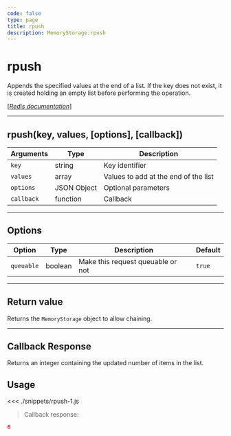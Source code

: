 ```yaml
---
code: false
type: page
title: rpush
description: MemoryStorage:rpush
---
```


# rpush

Appends the specified values at the end of a list. If the key does not exist, it is created holding an empty list before performing the operation.

[[_Redis documentation_]](https://redis.io/commands/rpush)

---

## rpush(key, values, [options], [callback])

| Arguments  | Type        | Description                          |
| ---------- | ----------- | ------------------------------------ |
| `key`      | string      | Key identifier                       |
| `values`   | array       | Values to add at the end of the list |
| `options`  | JSON Object | Optional parameters                  |
| `callback` | function    | Callback                             |

---

## Options

| Option     | Type    | Description                       | Default |
| ---------- | ------- | --------------------------------- | ------- |
| `queuable` | boolean | Make this request queuable or not | `true`  |

---

## Return value

Returns the `MemoryStorage` object to allow chaining.

---

## Callback Response

Returns an integer containing the updated number of items in the list.

## Usage

<<< ./snippets/rpush-1.js

> Callback response:

```json
6
```
